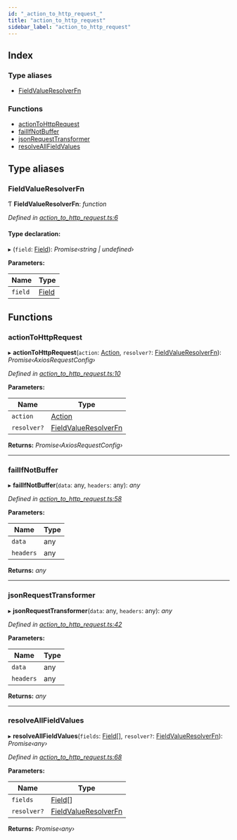 ```yaml
---
id: "_action_to_http_request_"
title: "action_to_http_request"
sidebar_label: "action_to_http_request"
---
```


## Index

### Type aliases

* [FieldValueResolverFn](_action_to_http_request_.md#fieldvalueresolverfn)

### Functions

* [actionToHttpRequest](_action_to_http_request_.md#actiontohttprequest)
* [failIfNotBuffer](_action_to_http_request_.md#failifnotbuffer)
* [jsonRequestTransformer](_action_to_http_request_.md#jsonrequesttransformer)
* [resolveAllFieldValues](_action_to_http_request_.md#resolveallfieldvalues)

## Type aliases

###  FieldValueResolverFn

Ƭ **FieldValueResolverFn**: *function*

*Defined in [action_to_http_request.ts:6](https://github.com/comit-network/comit-js-sdk/blob/d186ad0/src/action_to_http_request.ts#L6)*

#### Type declaration:

▸ (`field`: [Field](../interfaces/_siren_.field.md)): *Promise‹string | undefined›*

**Parameters:**

Name | Type |
------ | ------ |
`field` | [Field](../interfaces/_siren_.field.md) |

## Functions

###  actionToHttpRequest

▸ **actionToHttpRequest**(`action`: [Action](../interfaces/_siren_.action.md), `resolver?`: [FieldValueResolverFn](_action_to_http_request_.md#fieldvalueresolverfn)): *Promise‹AxiosRequestConfig›*

*Defined in [action_to_http_request.ts:10](https://github.com/comit-network/comit-js-sdk/blob/d186ad0/src/action_to_http_request.ts#L10)*

**Parameters:**

Name | Type |
------ | ------ |
`action` | [Action](../interfaces/_siren_.action.md) |
`resolver?` | [FieldValueResolverFn](_action_to_http_request_.md#fieldvalueresolverfn) |

**Returns:** *Promise‹AxiosRequestConfig›*

___

###  failIfNotBuffer

▸ **failIfNotBuffer**(`data`: any, `headers`: any): *any*

*Defined in [action_to_http_request.ts:58](https://github.com/comit-network/comit-js-sdk/blob/d186ad0/src/action_to_http_request.ts#L58)*

**Parameters:**

Name | Type |
------ | ------ |
`data` | any |
`headers` | any |

**Returns:** *any*

___

###  jsonRequestTransformer

▸ **jsonRequestTransformer**(`data`: any, `headers`: any): *any*

*Defined in [action_to_http_request.ts:42](https://github.com/comit-network/comit-js-sdk/blob/d186ad0/src/action_to_http_request.ts#L42)*

**Parameters:**

Name | Type |
------ | ------ |
`data` | any |
`headers` | any |

**Returns:** *any*

___

###  resolveAllFieldValues

▸ **resolveAllFieldValues**(`fields`: [Field](../interfaces/_siren_.field.md)[], `resolver?`: [FieldValueResolverFn](_action_to_http_request_.md#fieldvalueresolverfn)): *Promise‹any›*

*Defined in [action_to_http_request.ts:68](https://github.com/comit-network/comit-js-sdk/blob/d186ad0/src/action_to_http_request.ts#L68)*

**Parameters:**

Name | Type |
------ | ------ |
`fields` | [Field](../interfaces/_siren_.field.md)[] |
`resolver?` | [FieldValueResolverFn](_action_to_http_request_.md#fieldvalueresolverfn) |

**Returns:** *Promise‹any›*
